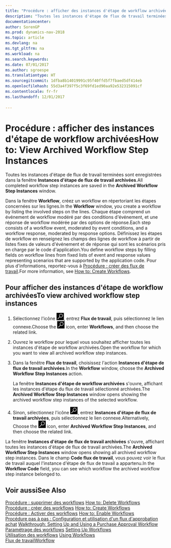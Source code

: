 ```yaml
---
title: "Procédure : afficher des instances d'étape de workflow archivées"
description: "Toutes les instances d'étape de flux de travail terminées sont enregistrées dans la fenêtre **Instances d'étape de flux de travail archivées**."
documentationcenter: 
author: SorenGP
ms.prod: dynamics-nav-2018
ms.topic: article
ms.devlang: na
ms.tgt_pltfrm: na
ms.workload: na
ms.search.keywords: 
ms.date: 07/01/2017
ms.author: sgroespe
ms.translationtype: HT
ms.sourcegitcommit: 1dfba8b14019991c95f40ffd5f7fbaed5df414eb
ms.openlocfilehash: 55d3a4f397f5c3f69fd1ed90aa92e532315091cf
ms.contentlocale: fr-fr
ms.lasthandoff: 12/01/2017

---
```

# <a name="how-to-view-archived-workflow-step-instances"></a><span data-ttu-id="3808a-103">Procédure : afficher des instances d'étape de workflow archivées</span><span class="sxs-lookup"><span data-stu-id="3808a-103">How to: View Archived Workflow Step Instances</span></span>
<span data-ttu-id="3808a-104">Toutes les instances d'étape de flux de travail terminées sont enregistrées dans la fenêtre **Instances d'étape de flux de travail archivées**.</span><span class="sxs-lookup"><span data-stu-id="3808a-104">All completed workflow step instances are saved in the **Archived Workflow Step Instances** window.</span></span>  

 <span data-ttu-id="3808a-105">Dans la fenêtre **Workflow**, créez un workflow en répertoriant les étapes concernées sur les lignes.</span><span class="sxs-lookup"><span data-stu-id="3808a-105">In the **Workflow** window, you create a workflow by listing the involved steps on the lines.</span></span> <span data-ttu-id="3808a-106">Chaque étape comprend un événement de workflow modéré par des conditions d'événement, et une réponse de workflow modérée par des options de réponse.</span><span class="sxs-lookup"><span data-stu-id="3808a-106">Each step consists of a workflow event, moderated by event conditions, and a workflow response, moderated by response options.</span></span> <span data-ttu-id="3808a-107">Définissez les étapes de workflow en renseignez les champs des lignes de workflow à partir de listes fixes de valeurs d'événement et de réponse qui sont les scénarios pris en charge par le code d'application.</span><span class="sxs-lookup"><span data-stu-id="3808a-107">You define workflow steps by filling fields on workflow lines from fixed lists of event and response values representing scenarios that are supported by the application code.</span></span> <span data-ttu-id="3808a-108">Pour plus d'informations, reportez\-vous à [Procédure : créer des flux de travail](across-how-to-create-workflows.md).</span><span class="sxs-lookup"><span data-stu-id="3808a-108">For more information, see [How to: Create Workflows](across-how-to-create-workflows.md).</span></span>  

## <a name="to-view-archived-workflow-step-instances"></a><span data-ttu-id="3808a-109">Pour afficher des instances d'étape de workflow archivées</span><span class="sxs-lookup"><span data-stu-id="3808a-109">To view archived workflow step instances</span></span>  
1.  <span data-ttu-id="3808a-110">Sélectionnez l'icône ![Page ou état pour la recherche](media/ui-search/search_small.png "Page ou état pour la recherche"), entrez **Flux de travail**, puis sélectionnez le lien connexe.</span><span class="sxs-lookup"><span data-stu-id="3808a-110">Choose the ![Search for Page or Report](media/ui-search/search_small.png "Search for Page or Report icon") icon, enter **Workflows**, and then choose the related link.</span></span>  
2.  <span data-ttu-id="3808a-111">Ouvrez le workflow pour lequel vous souhaitez afficher toutes les instances d'étape de workflow archivées.</span><span class="sxs-lookup"><span data-stu-id="3808a-111">Open the workflow for which you want to view all archived workflow step instances.</span></span>  
3.  <span data-ttu-id="3808a-112">Dans la fenêtre **Flux de travail**, choisissez l'action **Instances d'étape de flux de travail archivées**.</span><span class="sxs-lookup"><span data-stu-id="3808a-112">In the **Workflow** window, choose the **Archived Workflow Step Instances** action.</span></span>  

    <span data-ttu-id="3808a-113">La fenêtre **Instances d'étape de workflow archivées** s'ouvre, affichant les instances d'étape du flux de travail sélectionné archivées.</span><span class="sxs-lookup"><span data-stu-id="3808a-113">The **Archived Workflow Step Instances** window opens showing the archived workflow step instances of the selected workflow.</span></span>  
4.  <span data-ttu-id="3808a-114">Sinon, sélectionnez l'icône ![Page ou état pour la recherche](media/ui-search/search_small.png "Page ou état pour la recherche"), entrez **Instances d'étape de flux de travail archivées**, puis sélectionnez le lien connexe.</span><span class="sxs-lookup"><span data-stu-id="3808a-114">Alternatively, Choose the ![Search for Page or Report](media/ui-search/search_small.png "Search for Page or Report icon") icon, enter **Archived Workflow Step Instances**, and then choose the related link.</span></span>  

<span data-ttu-id="3808a-115">La fenêtre **Instances d'étape de flux de travail archivées** s'ouvre, affichant toutes les instances d'étape de flux de travail archivées.</span><span class="sxs-lookup"><span data-stu-id="3808a-115">The **Archived Workflow Step Instances** window opens showing all archived workflow step instances.</span></span> <span data-ttu-id="3808a-116">Dans le champ **Code flux de travail**, vous pouvez voir le flux de travail auquel l'instance d'étape de flux de travail a appartenu.</span><span class="sxs-lookup"><span data-stu-id="3808a-116">In the **Workflow Code** field, you can see which workflow the archived workflow step instance belonged to.</span></span>  

## <a name="see-also"></a><span data-ttu-id="3808a-117">Voir aussi</span><span class="sxs-lookup"><span data-stu-id="3808a-117">See Also</span></span>  
 <span data-ttu-id="3808a-118">[Procédure : supprimer des workflows](across-how-to-delete-workflows.md) </span><span class="sxs-lookup"><span data-stu-id="3808a-118">[How to: Delete Workflows](across-how-to-delete-workflows.md) </span></span>  
 <span data-ttu-id="3808a-119">[Procédure : créer des workflows](across-how-to-create-workflows.md) </span><span class="sxs-lookup"><span data-stu-id="3808a-119">[How to: Create Workflows](across-how-to-create-workflows.md) </span></span>  
 <span data-ttu-id="3808a-120">[Procédure : Activer des workflows](across-how-to-enable-workflows.md) </span><span class="sxs-lookup"><span data-stu-id="3808a-120">[How to: Enable Workflows](across-how-to-enable-workflows.md) </span></span>  
 <span data-ttu-id="3808a-121">[Procédure pas à pas : Configuration et utilisation d'un flux d'approbation achat](walkthrough-setting-up-and-using-a-purchase-approval-workflow.md) </span><span class="sxs-lookup"><span data-stu-id="3808a-121">[Walkthrough: Setting Up and Using a Purchase Approval Workflow](walkthrough-setting-up-and-using-a-purchase-approval-workflow.md) </span></span>  
 <span data-ttu-id="3808a-122">[Paramétrage des workflows](across-set-up-workflows.md) </span><span class="sxs-lookup"><span data-stu-id="3808a-122">[Setting Up Workflows](across-set-up-workflows.md) </span></span>  
 <span data-ttu-id="3808a-123">[Utilisation des workflows](across-use-workflows.md) </span><span class="sxs-lookup"><span data-stu-id="3808a-123">[Using Workflows](across-use-workflows.md) </span></span>  
 [<span data-ttu-id="3808a-124">Flux de travail</span><span class="sxs-lookup"><span data-stu-id="3808a-124">Workflow</span></span>](across-workflow.md)

